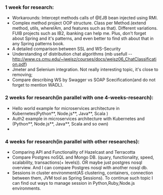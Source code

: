 ### 1 week for research:
* Workarounds: Intercept methods calls of @EJB bean injected using RMI.
* Complex method project OOP structure. Class per Method.(extend method, utils, whereIAm, and features such as that). Different variations. FUIB projects such as IB2, ibanking can help me. Plus, don't forget about Spring and it's patterns, and even better to find sth about that in any Spring patterns book.
* A detailed comparison between SSL and WS-Security
* Understanding of distribution chat algorithms (mb usefull -- http://www.cs.cmu.edu/~jweisz/courses/docs/weisz06_ChatClassification.pdf)
* Jmeter and Selenium integration. Not really interesting topic, it's close to removing;
* Compare describing WS by Swagger vs SOAP Scecification(and do not forget to mention WADL). 
### 2 weeks for research(in parallel with one 4-weeks-research):
* Hello world example for microservices architecture in Kubernetes(Python**, Node.js**, Java**, Scala )
* Auth2 example in microservices architecture with Kubernetes and (Python**, Node.js**, Java**, Scala and so own)
* 
### 4 weeks for research(in parallel with other researches):
* Comparing API and Functionality of Hazelcast and Terracotta
* Compare Postgres noSQL and Mongo DB. (quary, functionality, speed, scalability, transactions(+ levels)). OR maybe just postgres nosql overview. And I can compare Postgres nosql with another nosql db.
* Sessions in cluster environment(AS clustering, containers, connection between them, JVM tool as Spring Sessions). To continue such topic I can find out ways to manage session in Python,Ruby,Node.js environments.








